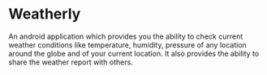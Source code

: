 # Weatherly
An android application which provides you the ability to check current weather conditions like temperature, humidity, pressure of any location around the globe and of your current location. It also provides the ability to share the weather report with others.
